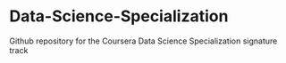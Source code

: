Data-Science-Specialization
===========================

Github repository for the Coursera Data Science Specialization signature track 
